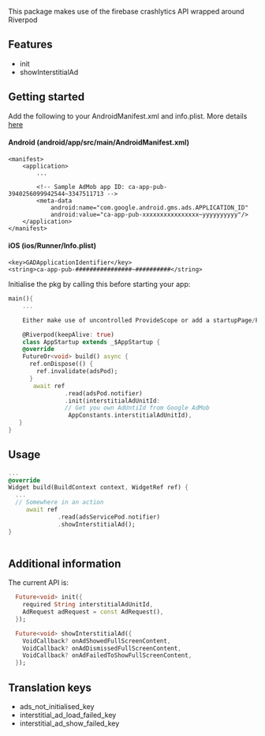 This package makes use of the firebase crashlytics API wrapped around Riverpod

## Features

- init
- showInterstitialAd

## Getting started

Add the following to your AndroidManifest.xml and info.plist.
More details [here](https://docs.flutter.dev/cookbook/plugins/google-mobile-ads)

#### Android (android/app/src/main/AndroidManifest.xml)

```
<manifest>
    <application>
        ...

        <!-- Sample AdMob app ID: ca-app-pub-3940256099942544~3347511713 -->
        <meta-data
            android:name="com.google.android.gms.ads.APPLICATION_ID"
            android:value="ca-app-pub-xxxxxxxxxxxxxxxx~yyyyyyyyyy"/>
    </application>
</manifest>
```

#### iOS (ios/Runner/Info.plist)

```
<key>GADApplicationIdentifier</key>
<string>ca-app-pub-################~##########</string>
```

Initialise the pkg by calling this before starting your app:

```dart
main(){
    ...

    Either make use of uncontrolled ProvideScope or add a startupPage/Provider where you can initialise the pkg:

    @Riverpod(keepAlive: true)
    class AppStartup extends _$AppStartup {
    @override
    FutureOr<void> build() async {
      ref.onDispose(() {
        ref.invalidate(adsPod);
      }
       await ref
                .read(adsPod.notifier)
                .init(interstitialAdUnitId:
                // Get you own AdUntiId from Google AdMob
                 AppConstants.interstitialAdUnitId),
   }
}
```

## Usage

```dart
...
@override
Widget build(BuildContext context, WidgetRef ref) {
  ...
  // Somewhere in an action
     await ref
              .read(adsServicePod.notifier)
              .showInterstitialAd();
}
  
```

## Additional information

The current API is:

```dart
  Future<void> init({
    required String interstitialAdUnitId,
    AdRequest adRequest = const AdRequest(),
  });

  Future<void> showInterstitialAd({
    VoidCallback? onAdShowedFullScreenContent,
    VoidCallback? onAdDismissedFullScreenContent,
    VoidCallback? onAdFailedToShowFullScreenContent,
  });
```


## Translation keys

- ads_not_initialised_key
- interstitial_ad_load_failed_key
- interstitial_ad_show_failed_key